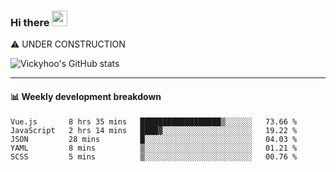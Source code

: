 ### Hi there <a href="https://www.gautamkrishnar.com/"><img src="https://media.giphy.com/media/hvRJCLFzcasrR4ia7z/giphy.gif" width="25px"></a>
⚠️ UNDER CONSTRUCTION

![Vickyhoo's GitHub stats](https://github-readme-stats.vercel.app/api?username=vickyhoo&theme=react&show_icons=true)

---

#### :bar_chart: Weekly development breakdown

<!--START_SECTION:waka-->
```text
Vue.js       8 hrs 35 mins   ██████████████████▒░░░░░░   73.66 % 
JavaScript   2 hrs 14 mins   ████▓░░░░░░░░░░░░░░░░░░░░   19.22 % 
JSON         28 mins         █░░░░░░░░░░░░░░░░░░░░░░░░   04.03 % 
YAML         8 mins          ▒░░░░░░░░░░░░░░░░░░░░░░░░   01.21 % 
SCSS         5 mins          ▒░░░░░░░░░░░░░░░░░░░░░░░░   00.76 % 
```
<!--END_SECTION:waka-->


<!--
**vickyhoo/vickyhoo** is a ✨ _special_ ✨ repository because its `README.md` (this file) appears on your GitHub profile.

Here are some ideas to get you started:

- 🔭 I’m currently working on ...
- 🌱 I’m currently learning ...
- 👯 I’m looking to collaborate on ...
- 🤔 I’m looking for help with ...
- 💬 Ask me about ...
- 📫 How to reach me: ...
- 😄 Pronouns: ...
- ⚡ Fun fact: ...
-->
